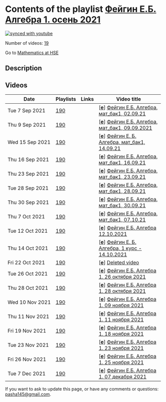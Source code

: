 # Contents of the playlist [Фейгин Е.Б. Алгебра 1. осень 2021](https://www.youtube.com/playlist?list=PLq3E5oubNNoDdbBzTFI59xxGR452EkIwS)

[![synced with youtube](https://img.shields.io/github/last-commit/mathphysschool/mathphysschool.github.io/autoupdate1?label=synced%20with%20youtube)](https://github.com/mathphysschool/mathphysschool.github.io/commits/autoupdate1)

Number of videos: [19](#videos)

Go to [Mathematics at HSE](../README.md)

## Description



## Videos

|Date|Playlists|Links|Video title|
|---|---|---|---|
| Tue&nbsp;7&nbsp;Sep&nbsp;2021 | [190](../playlists/190 "Фейгин Е.Б. Алгебра 1. осень 2021") |  | [[**e**](https://studio.youtube.com/video/cBdZeNjF2XI/edit "Edit")] [Фейгин Е.Б. Алгебра, мат&#95;бак1, 02.09.21](https://www.youtube.com/watch?v=cBdZeNjF2XI&list=PLq3E5oubNNoDdbBzTFI59xxGR452EkIwS) |
| Thu&nbsp;9&nbsp;Sep&nbsp;2021 | [190](../playlists/190 "Фейгин Е.Б. Алгебра 1. осень 2021") |  | [[**e**](https://studio.youtube.com/video/wEhOCbIWgqY/edit "Edit")] [Фейгин Е.Б. Алгебра, мат&#95;бак1, 09.09.2021](https://www.youtube.com/watch?v=wEhOCbIWgqY&list=PLq3E5oubNNoDdbBzTFI59xxGR452EkIwS) |
| Wed&nbsp;15&nbsp;Sep&nbsp;2021 | [190](../playlists/190 "Фейгин Е.Б. Алгебра 1. осень 2021") |  | [[**e**](https://studio.youtube.com/video/ot1FwSKOBgQ/edit "Edit")] [Фейгин Е. Б. Алгебра, мат&#95;бак1, 14.09.21](https://www.youtube.com/watch?v=ot1FwSKOBgQ&list=PLq3E5oubNNoDdbBzTFI59xxGR452EkIwS "БАКАЛАВРИАТ 2021/2022&#013;Алгебра&#013;Курс обязательный (Математика)&#013;Факультет математики&#013;1-й курс, 1 модуль") |
| Thu&nbsp;16&nbsp;Sep&nbsp;2021 | [190](../playlists/190 "Фейгин Е.Б. Алгебра 1. осень 2021") |  | [[**e**](https://studio.youtube.com/video/lXuN7AOy7X0/edit "Edit")] [Фейгин Е.Б. Алгебра, мат&#95;бак1, 16.09.21](https://www.youtube.com/watch?v=lXuN7AOy7X0&list=PLq3E5oubNNoDdbBzTFI59xxGR452EkIwS "начало лекции отсутствует: преподаватель не включил запись") |
| Thu&nbsp;23&nbsp;Sep&nbsp;2021 | [190](../playlists/190 "Фейгин Е.Б. Алгебра 1. осень 2021") |  | [[**e**](https://studio.youtube.com/video/L6vcnqi0mUA/edit "Edit")] [Фейгин Е.Б. Алгебра, мат&#95;бак1, 23.09.21](https://www.youtube.com/watch?v=L6vcnqi0mUA&list=PLq3E5oubNNoDdbBzTFI59xxGR452EkIwS) |
| Tue&nbsp;28&nbsp;Sep&nbsp;2021 | [190](../playlists/190 "Фейгин Е.Б. Алгебра 1. осень 2021") |  | [[**e**](https://studio.youtube.com/video/Tnfj8gb5Z38/edit "Edit")] [Фейгин Е.Б. Алгебра, мат&#95;бак1, 28.09.21](https://www.youtube.com/watch?v=Tnfj8gb5Z38&list=PLq3E5oubNNoDdbBzTFI59xxGR452EkIwS) |
| Thu&nbsp;30&nbsp;Sep&nbsp;2021 | [190](../playlists/190 "Фейгин Е.Б. Алгебра 1. осень 2021") |  | [[**e**](https://studio.youtube.com/video/--zTBe7Pfao/edit "Edit")] [Фейгин Е.Б. Алгебра, мат&#95;бак1, 30.09.21](https://www.youtube.com/watch?v=--zTBe7Pfao&list=PLq3E5oubNNoDdbBzTFI59xxGR452EkIwS) |
| Thu&nbsp;7&nbsp;Oct&nbsp;2021 | [190](../playlists/190 "Фейгин Е.Б. Алгебра 1. осень 2021") |  | [[**e**](https://studio.youtube.com/video/BeZ_qLiyGbA/edit "Edit")] [Фейгин Е.Б. Алгебра, мат&#95;бак1, 07.10.21](https://www.youtube.com/watch?v=BeZ_qLiyGbA&list=PLq3E5oubNNoDdbBzTFI59xxGR452EkIwS) |
| Tue&nbsp;12&nbsp;Oct&nbsp;2021 | [190](../playlists/190 "Фейгин Е.Б. Алгебра 1. осень 2021") |  | [[**e**](https://studio.youtube.com/video/N4WOnpDBIEc/edit "Edit")] [Фейгин Е.Б. Алгебра 12.10.2021](https://www.youtube.com/watch?v=N4WOnpDBIEc&list=PLq3E5oubNNoDdbBzTFI59xxGR452EkIwS "БАКАЛАВРИАТ 2021/2022&#013;Алгебра&#013;Курс обязательный (Математика)&#013;Факультет математики&#013;1-й курс, 1-4 модуль&#013;Фейгин Евгений Борисович") |
| Thu&nbsp;14&nbsp;Oct&nbsp;2021 | [190](../playlists/190 "Фейгин Е.Б. Алгебра 1. осень 2021") |  | [[**e**](https://studio.youtube.com/video/k9AcizvjPE0/edit "Edit")] [Фейгин Е. Б. Алгебра, 1 курс - 14.10.2021](https://www.youtube.com/watch?v=k9AcizvjPE0&list=PLq3E5oubNNoDdbBzTFI59xxGR452EkIwS) |
| Fri&nbsp;22&nbsp;Oct&nbsp;2021 | [190](../playlists/190 "Фейгин Е.Б. Алгебра 1. осень 2021") |  | [[**e**](https://studio.youtube.com/video/oZWA0pCk0X0/edit "Edit")] [Deleted video](https://www.youtube.com/watch?v=oZWA0pCk0X0&list=PLq3E5oubNNoDdbBzTFI59xxGR452EkIwS "This video is unavailable.") |
| Tue&nbsp;26&nbsp;Oct&nbsp;2021 | [190](../playlists/190 "Фейгин Е.Б. Алгебра 1. осень 2021") |  | [[**e**](https://studio.youtube.com/video/JV7TzKE9enQ/edit "Edit")] [Фейгин Е.Б. Алгебра 1.  26 октября 2021](https://www.youtube.com/watch?v=JV7TzKE9enQ&list=PLq3E5oubNNoDdbBzTFI59xxGR452EkIwS) |
| Thu&nbsp;28&nbsp;Oct&nbsp;2021 | [190](../playlists/190 "Фейгин Е.Б. Алгебра 1. осень 2021") |  | [[**e**](https://studio.youtube.com/video/Mou7wrXlIJE/edit "Edit")] [Фейгин Е.Б. Алгебра 1. 28 октября 2021](https://www.youtube.com/watch?v=Mou7wrXlIJE&list=PLq3E5oubNNoDdbBzTFI59xxGR452EkIwS) |
| Wed&nbsp;10&nbsp;Nov&nbsp;2021 | [190](../playlists/190 "Фейгин Е.Б. Алгебра 1. осень 2021") |  | [[**e**](https://studio.youtube.com/video/bX4TDUEDaZ4/edit "Edit")] [Фейгин Е.Б. Алгебра 1. 09 ноября 2021](https://www.youtube.com/watch?v=bX4TDUEDaZ4&list=PLq3E5oubNNoDdbBzTFI59xxGR452EkIwS) |
| Thu&nbsp;11&nbsp;Nov&nbsp;2021 | [190](../playlists/190 "Фейгин Е.Б. Алгебра 1. осень 2021") |  | [[**e**](https://studio.youtube.com/video/aVzpJ8Bg39A/edit "Edit")] [Фейгин Е.Б. Алгебра 1. 11 ноября 2021](https://www.youtube.com/watch?v=aVzpJ8Bg39A&list=PLq3E5oubNNoDdbBzTFI59xxGR452EkIwS) |
| Fri&nbsp;19&nbsp;Nov&nbsp;2021 | [190](../playlists/190 "Фейгин Е.Б. Алгебра 1. осень 2021") |  | [[**e**](https://studio.youtube.com/video/8cVOTg40KAo/edit "Edit")] [Фейгин Е.Б. Алгебра 1. 18 ноября 2021](https://www.youtube.com/watch?v=8cVOTg40KAo&list=PLq3E5oubNNoDdbBzTFI59xxGR452EkIwS) |
| Tue&nbsp;23&nbsp;Nov&nbsp;2021 | [190](../playlists/190 "Фейгин Е.Б. Алгебра 1. осень 2021") |  | [[**e**](https://studio.youtube.com/video/iZmHrHCRZBk/edit "Edit")] [Фейгин Е.Б. Алгебра 1. 23 ноября 2021](https://www.youtube.com/watch?v=iZmHrHCRZBk&list=PLq3E5oubNNoDdbBzTFI59xxGR452EkIwS) |
| Fri&nbsp;26&nbsp;Nov&nbsp;2021 | [190](../playlists/190 "Фейгин Е.Б. Алгебра 1. осень 2021") |  | [[**e**](https://studio.youtube.com/video/EeRWl1vVdGM/edit "Edit")] [Фейгин Е.Б. Алгебра 1. 25 ноября 2021](https://www.youtube.com/watch?v=EeRWl1vVdGM&list=PLq3E5oubNNoDdbBzTFI59xxGR452EkIwS) |
| Tue&nbsp;7&nbsp;Dec&nbsp;2021 | [190](../playlists/190 "Фейгин Е.Б. Алгебра 1. осень 2021") |  | [[**e**](https://studio.youtube.com/video/ir0F6-Hi1kY/edit "Edit")] [Фейгин Е.Б. Алгебра 1. 07 декабря 2021](https://www.youtube.com/watch?v=ir0F6-Hi1kY&list=PLq3E5oubNNoDdbBzTFI59xxGR452EkIwS) |


 If you want to ask to update this page, or have any comments or questions: <pasha145@gmail.com>.